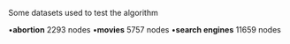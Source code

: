 Some datasets used to test the algorithm

•**abortion** 2293 nodes
•**movies** 5757 nodes
•**search engines** 11659 nodes
